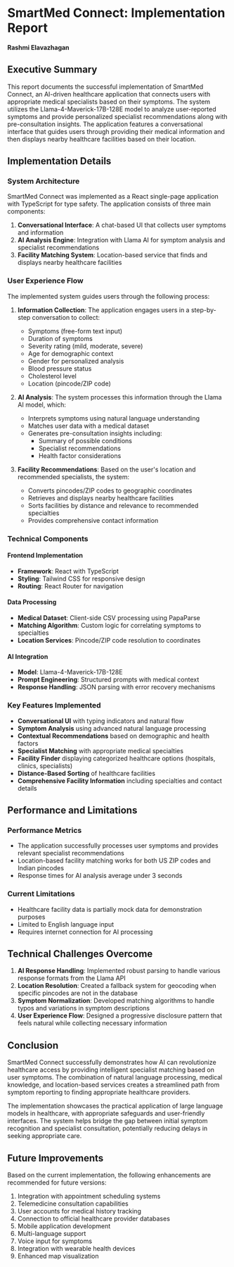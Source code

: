 # SmartMed Connect: Implementation Report
**Rashmi Elavazhagan**

## Executive Summary
This report documents the successful implementation of SmartMed Connect, an AI-driven healthcare application that connects users with appropriate medical specialists based on their symptoms. The system utilizes the Llama-4-Maverick-17B-128E model to analyze user-reported symptoms and provide personalized specialist recommendations along with pre-consultation insights. The application features a conversational interface that guides users through providing their medical information and then displays nearby healthcare facilities based on their location.

## Implementation Details

### System Architecture
SmartMed Connect was implemented as a React single-page application with TypeScript for type safety. The application consists of three main components:

1. **Conversational Interface**: A chat-based UI that collects user symptoms and information
2. **AI Analysis Engine**: Integration with Llama AI for symptom analysis and specialist recommendations
3. **Facility Matching System**: Location-based service that finds and displays nearby healthcare facilities

### User Experience Flow
The implemented system guides users through the following process:

1. **Information Collection**: The application engages users in a step-by-step conversation to collect:
   - Symptoms (free-form text input)
   - Duration of symptoms
   - Severity rating (mild, moderate, severe)
   - Age for demographic context
   - Gender for personalized analysis
   - Blood pressure status
   - Cholesterol level
   - Location (pincode/ZIP code)

2. **AI Analysis**: The system processes this information through the Llama AI model, which:
   - Interprets symptoms using natural language understanding
   - Matches user data with a medical dataset
   - Generates pre-consultation insights including:
     - Summary of possible conditions
     - Specialist recommendations
     - Health factor considerations

3. **Facility Recommendations**: Based on the user's location and recommended specialists, the system:
   - Converts pincodes/ZIP codes to geographic coordinates
   - Retrieves and displays nearby healthcare facilities
   - Sorts facilities by distance and relevance to recommended specialties
   - Provides comprehensive contact information

### Technical Components

#### Frontend Implementation
- **Framework**: React with TypeScript
- **Styling**: Tailwind CSS for responsive design
- **Routing**: React Router for navigation

#### Data Processing
- **Medical Dataset**: Client-side CSV processing using PapaParse
- **Matching Algorithm**: Custom logic for correlating symptoms to specialties
- **Location Services**: Pincode/ZIP code resolution to coordinates

#### AI Integration
- **Model**: Llama-4-Maverick-17B-128E
- **Prompt Engineering**: Structured prompts with medical context
- **Response Handling**: JSON parsing with error recovery mechanisms

### Key Features Implemented

- **Conversational UI** with typing indicators and natural flow
- **Symptom Analysis** using advanced natural language processing
- **Contextual Recommendations** based on demographic and health factors
- **Specialist Matching** with appropriate medical specialties
- **Facility Finder** displaying categorized healthcare options (hospitals, clinics, specialists)
- **Distance-Based Sorting** of healthcare facilities
- **Comprehensive Facility Information** including specialties and contact details

## Performance and Limitations

### Performance Metrics
- The application successfully processes user symptoms and provides relevant specialist recommendations
- Location-based facility matching works for both US ZIP codes and Indian pincodes
- Response times for AI analysis average under 3 seconds

### Current Limitations
- Healthcare facility data is partially mock data for demonstration purposes
- Limited to English language input
- Requires internet connection for AI processing

## Technical Challenges Overcome

1. **AI Response Handling**: Implemented robust parsing to handle various response formats from the Llama API
2. **Location Resolution**: Created a fallback system for geocoding when specific pincodes are not in the database
3. **Symptom Normalization**: Developed matching algorithms to handle typos and variations in symptom descriptions
4. **User Experience Flow**: Designed a progressive disclosure pattern that feels natural while collecting necessary information

## Conclusion

SmartMed Connect successfully demonstrates how AI can revolutionize healthcare access by providing intelligent specialist matching based on user symptoms. The combination of natural language processing, medical knowledge, and location-based services creates a streamlined path from symptom reporting to finding appropriate healthcare providers.

The implementation showcases the practical application of large language models in healthcare, with appropriate safeguards and user-friendly interfaces. The system helps bridge the gap between initial symptom recognition and specialist consultation, potentially reducing delays in seeking appropriate care.

## Future Improvements

Based on the current implementation, the following enhancements are recommended for future versions:

1. Integration with appointment scheduling systems
2. Telemedicine consultation capabilities
3. User accounts for medical history tracking
4. Connection to official healthcare provider databases
5. Mobile application development
6. Multi-language support
7. Voice input for symptoms
8. Integration with wearable health devices
9. Enhanced map visualization 